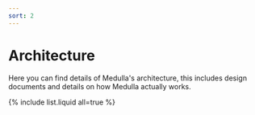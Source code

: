 ```yaml
---
sort: 2
---
```


# Architecture

Here you can find details of Medulla's architecture, this includes design documents and details on how Medulla actually works.

{% include list.liquid all=true %}
